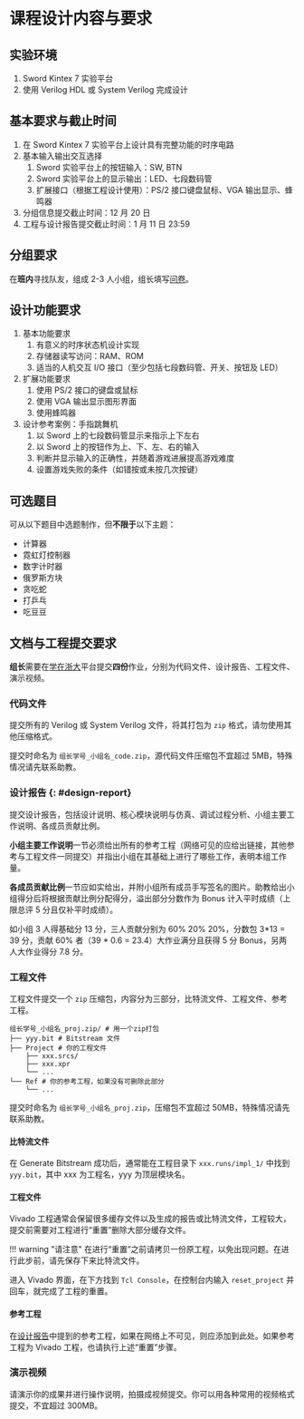 # 课程设计内容与要求

## 实验环境

1. Sword Kintex 7 实验平台
2. 使用 Verilog HDL 或 System Verilog 完成设计

## 基本要求与截止时间

1. 在 Sword Kintex 7 实验平台上设计具有完整功能的时序电路
2. 基本输入输出交互选择
    1. Sword 实验平台上的按钮输入：SW, BTN
    2. Sword 实验平台上的显示输出：LED、七段数码管
    3. 扩展接口（根据工程设计使用）：PS/2 接口键盘鼠标、VGA 输出显示、蜂鸣器
3. 分组信息提交截止时间：12 月 20 日
4. 工程与设计报告提交截止时间：1 月 11 日 23:59

## 分组要求

在**班内**寻找队友，组成 2-3 人小组，组长填写[问卷](https://form.zju.edu.cn/#/dform/genericForm/AlB8CrYX)。

## 设计功能要求

1. 基本功能要求
    1. 有意义的时序状态机设计实现
    2. 存储器读写访问：RAM、ROM
    3. 适当的人机交互 I/O 接口（至少包括七段数码管、开关、按钮及 LED）
2. 扩展功能要求
    1. 使用 PS/2 接口的键盘或鼠标
    2. 使用 VGA 输出显示图形界面
    3. 使用蜂鸣器
3. 设计参考案例：手指跳舞机
    1. 以 Sword 上的七段数码管显示来指示上下左右
    2. 以 Sword 上的按钮作为上、下、左、右的输入
    3. 判断并显示输入的正确性，并随着游戏进展提高游戏难度
    4. 设置游戏失败的条件（如错按或未按几次按键）

## 可选题目

可从以下题目中选题制作，但**不限于**以下主题：

* 计算器
* 霓虹灯控制器
* 数字计时器
* 俄罗斯方块
* 贪吃蛇
* 打乒乓
* 吃豆豆

## 文档与工程提交要求

**组长**需要在[学在浙大](https://courses.zju.edu.cn/)平台提交**四份**作业，分别为代码文件、设计报告、工程文件、演示视频。

### 代码文件

提交所有的 Verilog 或 System Verilog 文件，将其打包为 `zip` 格式，请勿使用其他压缩格式。

提交时命名为 `组长学号_小组名_code.zip`，源代码文件压缩包不宜超过 5MB，特殊情况请先联系助教。

### 设计报告 {: #design-report}

提交设计报告，包括设计说明、核心模块说明与仿真、调试过程分析、小组主要工作说明、各成员贡献比例。

**小组主要工作说明**一节必须给出所有的参考工程（网络可见的应给出链接，其他参考与工程文件一同提交）并指出小组在其基础上进行了哪些工作，表明本组工作量。

**各成员贡献比例**一节应如实给出，并附小组所有成员手写签名的图片。助教给出小组得分后将根据贡献比例分配得分，溢出部分分数作为 Bonus 计入平时成绩（上限总评 5 分且仅补平时成绩）。

如小组 3 人得基础分 13 分，三人贡献分别为 60% 20% 20%，分数包 3*13 = 39 分，贡献 60% 者（39 * 0.6 = 23.4）大作业满分且获得 5 分 Bonus，另两人大作业得分 7.8 分。

### 工程文件

工程文件提交一个 `zip` 压缩包，内容分为三部分，比特流文件、工程文件、参考工程。

```
组长学号_小组名_proj.zip/ # 用一个zip打包
├── yyy.bit # Bitstream 文件
├── Project # 你的工程文件
    ├── xxx.srcs/
    ├── xxx.xpr
    └── ...
└── Ref # 你的参考工程，如果没有可删除此部分
    └── ...
```

提交时命名为 `组长学号_小组名_proj.zip`，压缩包不宜超过 50MB，特殊情况请先联系助教。

#### 比特流文件

在 Generate Bitstream 成功后，通常能在工程目录下 `xxx.runs/impl_1/` 中找到 `yyy.bit`，其中 xxx 为工程名，yyy 为顶层模块名。

#### 工程文件

Vivado 工程通常会保留很多缓存文件以及生成的报告或比特流文件，工程较大，提交前需要对工程进行“重置”删除大部分缓存文件。

!!! warning "请注意"
    在进行“重置”之前请拷贝一份原工程，以免出现问题。在进行此步前，请先保存下来比特流文件。

进入 Vivado 界面，在下方找到 `Tcl Console`，在控制台内输入 `reset_project` 并回车，就完成了工程的重置。

#### 参考工程

在[设计报告](#design-report)中提到的参考工程，如果在网络上不可见，则应添加到此处。如果参考工程为 Vivado 工程，也请执行上述“重置”步骤。

### 演示视频

请演示你的成果并进行操作说明，拍摄成视频提交。你可以用各种常用的视频格式提交，不宜超过 300MB。